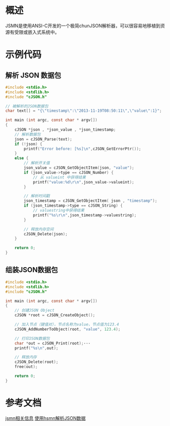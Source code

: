 # 概述

JSMN是使用ANSI-C开发的一个极简chunJSON解析器，可以很容易地移植到资源有受限或嵌入式系统中。


# 示例代码

## 解析 JSON 数据包

```c
#include <stdio.h>
#include <stdlib.h>
#include "cJSON.h"

// 被解析的JSON数据包
char text[] = "{\"timestamp\":\"2013-11-19T08:50:11\",\"value\":1}";

int main (int argc, const char * argv[])
{
    cJSON *json , *json_value , *json_timestamp;
    // 解析数据包
    json = cJSON_Parse(text);
    if (!json) {
        printf("Error before: [%s]\n",cJSON_GetErrorPtr());
    }
    else {
        // 解析开关值
        json_value = cJSON_GetObjectItem(json, "value");
        if (json_value->type == cJSON_Number) {
            // 从 valueint 中获得结果
            printf("value:%d\r\n",json_value->valueint);
        }

        // 解析时间戳
        json_timestamp = cJSON_GetObjectItem( json , "timestamp");
        if (json_timestamp->type == cJSON_String) {
            // valuestring中获得结果
            printf("%s\r\n",json_timestamp->valuestring);
        }

        // 释放内存空间
        cJSON_Delete(json);
    }

    return 0;
}
```

## 组装JSON数据包

```c
#include <stdio.h>
#include <stdlib.h>
#include "cJSON.h"

int main (int argc, const char * argv[])
{
    // 创建JSON Object
    cJSON *root = cJSON_CreateObject();

    // 加入节点（键值对），节点名称为value，节点值为123.4
    cJSON_AddNumberToObject(root, "value", 123.4);

    // 打印JSON数据包
    char *out = cJSON_Print(root);···
    printf("%s\n",out);

    // 释放内存
    cJSON_Delete(root);
    free(out);

    return 0;
}
```

# 参考文档

[jsmn相关信息](https://zserge.com/jsmn.html)
[使用hsmn解析JSON数据](http://www.yyearth.com/article/17-08/158.html)